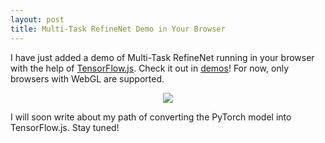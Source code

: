 ```yaml
---
layout: post
title: Multi-Task RefineNet Demo in Your Browser
---
```


I have just added a demo of Multi-Task RefineNet running in your browser with the help of [TensorFlow.js](https://www.tensorflow.org/js/). Check it out in [demos](https://drsleep.github.io/demos/)! For now, only browsers with WebGL are supported.

<div style="display:block; margin:0 auto;text-align:center">
    <img display="block" margin="auto" src="{{ site.baseurl }}/images/jsdemo.png"/>
</div>

I will soon write about my path of converting the PyTorch model into TensorFlow.js. Stay tuned!